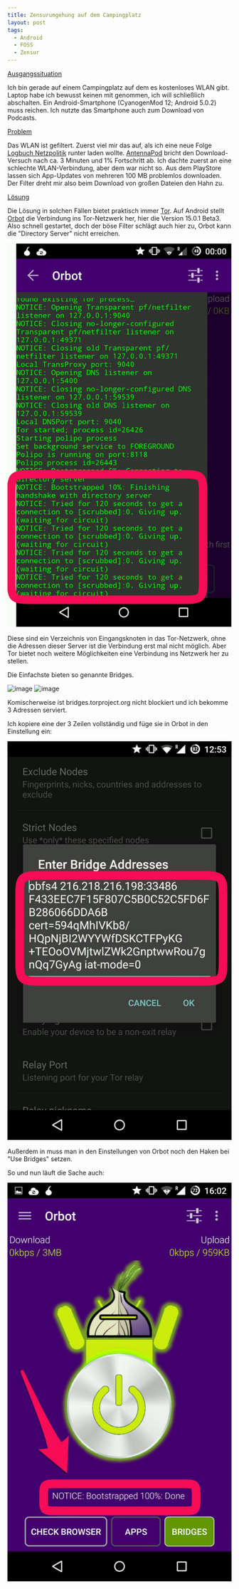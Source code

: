 ```yaml
---
title: Zensurumgehung auf dem Campingplatz
layout: post
tags:
  - Android
  - FOSS
  - Zensur
---
```

<u>Ausgangssituation</u>

Ich bin gerade auf einem Campingplatz auf dem es kostenloses WLAN gibt. Laptop habe ich bewusst keinen mit genommen, ich will schließlich abschalten. Ein Android-Smartphone (CyanogenMod 12; Android 5.0.2) muss reichen. Ich nutzte das Smartphone auch zum Download von Podcasts.

<u>Problem</u>

Das WLAN ist gefiltert. Zuerst viel mir das auf, als ich eine neue Folge [Logbuch Netzpolitik](http://logbuch-netzpolitik.de/) runter laden wollte. [AntennaPod](http://antennapod.org/) bricht den Download-Versuch nach ca. 3 Minuten und 1% Fortschritt ab. Ich dachte zuerst an eine schlechte WLAN-Verbindung, aber dem war nicht so. Aus dem PlayStore lassen sich App-Updates von mehreren 100 MB problemlos downloaden. Der Filter dreht mir also beim Download von großen Dateien den Hahn zu.

<!--more-->

<u>Lösung</u>

Die Lösung in solchen Fällen bietet praktisch immer [Tor](https://www.torproject.org/). Auf Android stellt [Orbot](https://guardianproject.info/apps/orbot) die Verbindung ins Tor-Netzwerk her, hier die Version 15.0.1 Beta3. Also schnell gestartet, doch der böse Filter schlägt auch hier zu, Orbot kann die "Directory Server" nicht erreichen.

<img src="/assets/2015/wpid-june-29-2015-120148-am-gmt-0200.jpg.jpg" alt="image"/>

Diese sind ein Verzeichnis von Eingangsknoten in das Tor-Netzwerk, ohne die Adressen dieser Server ist die Verbindung erst mal nicht möglich. Aber Tor bietet noch weitere Möglichkeiten eine Verbindung ins Netzwerk her zu stellen.
  
Die Einfachste bieten so genannte Bridges.
  
<img src="/assets/2015/wpid-june-28-2015-115701-pm-gmt-02001.png1_.png" alt="image" />

<img src="/assets/2015/wpid-june-28-2015-115740-pm-gmt-02001.jpg1_.jpg" alt="image" />

Komischerweise ist bridges.torproject.org nicht blockiert und ich bekomme 3 Adressen serviert.

Ich kopiere eine der 3 Zeilen vollständig und füge sie in Orbot in den Einstellung ein:
  
<img src="/assets/2015/wpid-june-29-2015-120318-am-gmt-0200.jpg.jpg" alt="image" />

Außerdem in muss man in den Einstellungen von Orbot noch den Haken bei "Use Bridges" setzen.

So und nun läuft die Sache auch:
  
<img src="/assets/2015/wpid-june-29-2015-120218-am-gmt-0200.jpg.jpg" alt="image" />

